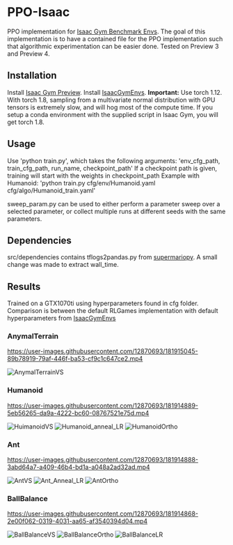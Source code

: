 # PPO-Isaac

PPO implementation for [Isaac Gym Benchmark Envs](https://github.com/NVIDIA-Omniverse/IsaacGymEnvs). The goal of this implementation is to have a contained file for the PPO implementation such that algorithmic experimentation can be easier done. Tested on Preview 3 and Preview 4. 

## Installation
Install [Isaac Gym Preview](https://developer.nvidia.com/isaac-gym). Install [IsaacGymEnvs](https://github.com/NVIDIA-Omniverse/IsaacGymEnvs). **Important:** Use torch 1.12. With torch 1.8, sampling from a multivariate normal distribution with GPU tensors is extremely slow, and will hog most of the compute time. If you setup a conda environment with the supplied script in Isaac Gym, you will get torch 1.8.

## Usage
Use 'python train.py', which takes the following arguments: 'env_cfg_path, train_cfg_path, run_name, checkpoint_path'
If a checkpoint path is given, training will start with the weights in checkpoint_path
Example with Humanoid: 'python train.py cfg/env/Humanoid.yaml cfg/algo/Humanoid_train.yaml'

sweep_param.py can be used to either perform a parameter sweep over a selected parameter, or collect multiple runs at different seeds with the same parameters. 

## Dependencies
src/dependencies contains tflogs2pandas.py from [supermariopy](https://github.com/theRealSuperMario/supermariopy). A small change was made to extract wall_time.

## Results
Trained on a GTX1070ti using hyperparameters found in cfg folder. Comparison is between the default RLGames implementation with default hyperparameters from [IsaacGymEnvs](https://github.com/NVIDIA-Omniverse/IsaacGymEnvs)
### AnymalTerrain
https://user-images.githubusercontent.com/12870693/181915045-89b78919-79af-446f-ba53-cf9c1c647ce2.mp4

![AnymalTerrainVS](https://user-images.githubusercontent.com/12870693/181915675-40beb184-beea-47f5-8d99-b0eb9ba5ff93.png)

### Humanoid
https://user-images.githubusercontent.com/12870693/181914889-5eb56265-da9a-4222-bc60-08767521e75d.mp4

![HuimanoidVS](https://user-images.githubusercontent.com/12870693/181915839-5318c057-7d9f-4fd5-8098-0075f55c28e3.png)
![Humanoid_anneal_LR](https://user-images.githubusercontent.com/12870693/209554224-257592cf-7b66-4556-b88b-9bd3706eacfc.png)
![HumanoidOrtho](https://user-images.githubusercontent.com/12870693/209554226-ffbc8337-8a4c-4c2d-afa7-2fc21148fab5.png)

### Ant
https://user-images.githubusercontent.com/12870693/181914888-3abd64a7-a409-46b4-bd1a-a048a2ad32ad.mp4

![AntVS](https://user-images.githubusercontent.com/12870693/181915841-786db676-acd5-46a6-ae52-ccc9b1e024eb.png)
![Ant_Anneal_LR](https://user-images.githubusercontent.com/12870693/209554235-7bc95db4-2ea9-48f6-ba64-01d77a636372.png)
![AntOrtho](https://user-images.githubusercontent.com/12870693/209554236-700a0420-3406-4c82-acac-79c16ce5d175.png)

### BallBalance
https://user-images.githubusercontent.com/12870693/181914868-2e00f062-0319-4031-aa65-af3540394d04.mp4

![BallBalanceVS](https://user-images.githubusercontent.com/12870693/181915844-61b65de5-e841-48bd-b710-e831876226ac.png)
![BallBalanceOrtho](https://user-images.githubusercontent.com/12870693/209554287-5d4299e9-089d-4b18-a5c7-c6798d429d74.png)
![BallBalanceLR](https://user-images.githubusercontent.com/12870693/209554290-430ab79e-d131-48eb-bd6e-8aa1d2fbcf10.png)

